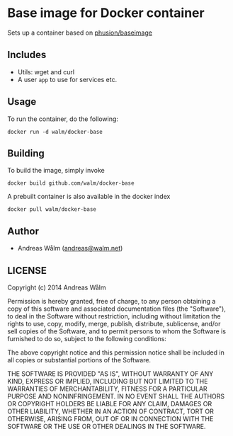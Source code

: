 # Base image for Docker container

Sets up a container based on [phusion/baseimage](https://github.com/phusion/baseimage-docker)

## Includes

  * Utils: wget and curl
  * A user `app` to use for services etc.

## Usage

To run the container, do the following:

    docker run -d walm/docker-base

## Building

To build the image, simply invoke

    docker build github.com/walm/docker-base

A prebuilt container is also available in the docker index

    docker pull walm/docker-base

## Author

  * Andreas Wålm (<andreas@walm.net>)

## LICENSE

Copyright (c) 2014 Andreas Wålm

Permission is hereby granted, free of charge, to any person obtaining a copy
of this software and associated documentation files (the "Software"), to deal
in the Software without restriction, including without limitation the rights
to use, copy, modify, merge, publish, distribute, sublicense, and/or sell
copies of the Software, and to permit persons to whom the Software is
furnished to do so, subject to the following conditions:

The above copyright notice and this permission notice shall be included in
all copies or substantial portions of the Software.

THE SOFTWARE IS PROVIDED "AS IS", WITHOUT WARRANTY OF ANY KIND, EXPRESS OR
IMPLIED, INCLUDING BUT NOT LIMITED TO THE WARRANTIES OF MERCHANTABILITY,
FITNESS FOR A PARTICULAR PURPOSE AND NONINFRINGEMENT. IN NO EVENT SHALL THE
AUTHORS OR COPYRIGHT HOLDERS BE LIABLE FOR ANY CLAIM, DAMAGES OR OTHER
LIABILITY, WHETHER IN AN ACTION OF CONTRACT, TORT OR OTHERWISE, ARISING FROM,
OUT OF OR IN CONNECTION WITH THE SOFTWARE OR THE USE OR OTHER DEALINGS IN
THE SOFTWARE.
